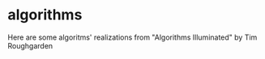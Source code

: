 # algorithms
Here are some algoritms' realizations from "Algorithms Illuminated" by Tim Roughgarden
